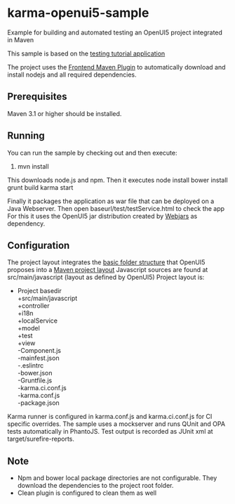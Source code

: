 # karma-openui5-sample
Example for building and automated testing an OpenUI5 project integrated in Maven 

This sample is based on the [testing tutorial application](https://openui5beta.hana.ondemand.com/#docs/guide/291c9121e6044ab381e0b51716f97f52.html)

The project uses the [Frontend Maven Plugin](https://github.com/eirslett/frontend-maven-plugin) to automatically download and install nodejs and all required dependencies.


## Prerequisites
Maven 3.1 or higher should be installed. 


## Running
You can run the sample by checking out and then execute:
1. mvn install

This downloads node.js and npm.
Then it executes 
node install
bower install
grunt build
karma start

Finally it packages the application as war file that can be deployed on a Java Webserver.
Then open baseurl/test/testService.html to check the app
For this it uses the OpenUI5 jar distribution created by [Webjars](http://www.webjars.org/) as dependency.

## Configuration
The project layout integrates the [basic folder structure](https://openui5beta.hana.ondemand.com/#docs/guide/003f755d46d34dd1bbce9ffe08c8d46a.html) that OpenUI5 proposes into a [Maven project layout](https://maven.apache.org/guides/introduction/introduction-to-the-standard-directory-layout.html)
Javascript sources are found at src/main/javascript (layout as defined by OpenUI5)
Project layout is:<br />
+ Project basedir<br />
  +src/main/javascript <br />
              +controller<br />
			  +i18n<br />
			  +localService<br />
			  +model<br />
			  +test<br />
			  +view<br />
			  -Component.js<br />
			  -mainfest.json<br />
  -.eslintrc<br />
  -bower.json<br />
  -Gruntfile.js<br />
  -karma.ci.conf.js<br />
  -karma.conf.js<br />
  -package.json<br />

Karma runner is configured in karma.conf.js and karma.ci.conf.js for CI specific overrides. 
The sample uses a mockserver and runs QUnit and OPA tests automatically in PhantoJS. 
Test output is recorded as JUnit xml at target/surefire-reports.

## Note
- Npm and bower local package directories are not configurable. They download the dependencies to the project root folder.
- Clean plugin is configured to clean them as well